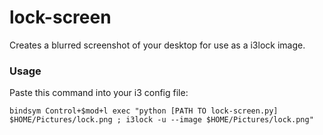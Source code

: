 # lock-screen
Creates a blurred screenshot of your desktop for use as a i3lock image.

### Usage
Paste this command into your i3 config file:

`bindsym Control+$mod+l exec "python [PATH TO lock-screen.py] $HOME/Pictures/lock.png ; i3lock -u --image $HOME/Pictures/lock.png"`

